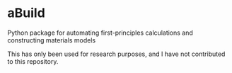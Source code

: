 # aBuild
Python package for automating first-principles calculations and constructing materials models

This has only been used for research purposes, and I have not contributed to this repository.
